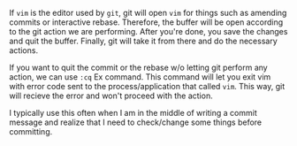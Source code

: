 If `vim` is the editor used by `git`, git will open `vim` for things such as amending commits or interactive rebase. Therefore, the buffer will be open according to the git action we are performing. After you're done, you save the changes and quit the buffer. Finally, git will take it from there and do the necessary actions.

If you want to quit the commit or the rebase w/o letting git perform any action, we can use `:cq` Ex command. This command will let you exit vim with error code sent to the process/application that called `vim`. This way, git will recieve the error and won't proceed with the action.

I typically use this often when I am in the middle of writing a commit message and realize that I need to check/change some things before committing.
